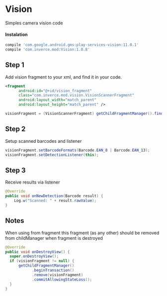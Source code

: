 # Vision

Simples camera vision code

#### Instalation
```gradle
compile 'com.google.android.gms:play-services-vision:11.0.1'
compile 'com.inverce.mod:Vision:1.0.8'
```

## Step 1

Add vision fragment to your xml, and find it in your code.

```xml
<fragment
      android:id="@+id/vision_fragment"
      class="com.inverce.mod.vision.VisionScannerFragment"
      android:layout_width="match_parent"
      android:layout_height="match_parent" />
```

```java
visionFragment = (VisionScannerFragment) getChildFragmentManager().findFragmentById(R.id.vision_fragment)
```

## Step 2 
Setup scanned barcodes and listener

```java
visionFragment.setBarcodeFormats(Barcode.EAN_8 | Barcode.EAN_13);
visionFragment.setDetectionListener(this);
```

## Step 3
Receive results via listener


```java
@Override
public void onNewDetection(Barcode result) {
    Log.w("Scanned: " + result.rawValue);
}
```

## Notes

When using from fragment this fragment (as any other) should be removed from childManager when fragment is destroyed

```java
@Override
public void onDestroyView() {
  super.onDestroyView();
  if (visionFragment != null) {
      getChildFragmentManager()
            .beginTransaction()
            .remove(visionFragment)
            .commitAllowingStateLoss();
  }
}
```
